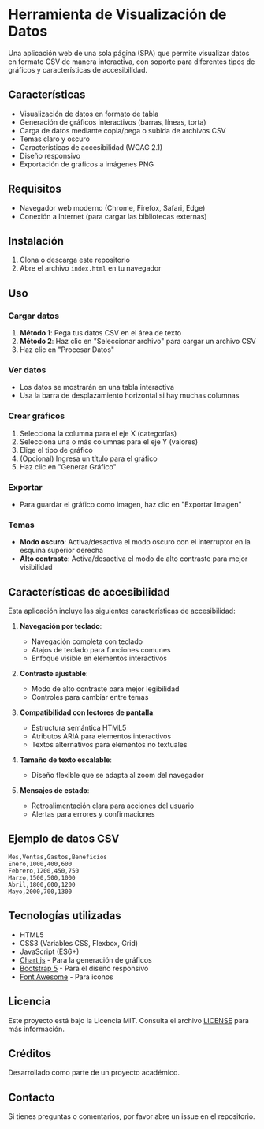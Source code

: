 # Herramienta de Visualización de Datos

Una aplicación web de una sola página (SPA) que permite visualizar datos en formato CSV de manera interactiva, con soporte para diferentes tipos de gráficos y características de accesibilidad.

## Características

- Visualización de datos en formato de tabla
- Generación de gráficos interactivos (barras, líneas, torta)
- Carga de datos mediante copia/pega o subida de archivos CSV
- Temas claro y oscuro
- Características de accesibilidad (WCAG 2.1)
- Diseño responsivo
- Exportación de gráficos a imágenes PNG

## Requisitos

- Navegador web moderno (Chrome, Firefox, Safari, Edge)
- Conexión a Internet (para cargar las bibliotecas externas)

## Instalación

1. Clona o descarga este repositorio
2. Abre el archivo `index.html` en tu navegador

## Uso

### Cargar datos
1. **Método 1**: Pega tus datos CSV en el área de texto
2. **Método 2**: Haz clic en "Seleccionar archivo" para cargar un archivo CSV
3. Haz clic en "Procesar Datos"

### Ver datos
- Los datos se mostrarán en una tabla interactiva
- Usa la barra de desplazamiento horizontal si hay muchas columnas

### Crear gráficos
1. Selecciona la columna para el eje X (categorías)
2. Selecciona una o más columnas para el eje Y (valores)
3. Elige el tipo de gráfico
4. (Opcional) Ingresa un título para el gráfico
5. Haz clic en "Generar Gráfico"

### Exportar
- Para guardar el gráfico como imagen, haz clic en "Exportar Imagen"

### Temas
- **Modo oscuro**: Activa/desactiva el modo oscuro con el interruptor en la esquina superior derecha
- **Alto contraste**: Activa/desactiva el modo de alto contraste para mejor visibilidad

## Características de accesibilidad

Esta aplicación incluye las siguientes características de accesibilidad:

1. **Navegación por teclado**:
   - Navegación completa con teclado
   - Atajos de teclado para funciones comunes
   - Enfoque visible en elementos interactivos

2. **Contraste ajustable**:
   - Modo de alto contraste para mejor legibilidad
   - Controles para cambiar entre temas

3. **Compatibilidad con lectores de pantalla**:
   - Estructura semántica HTML5
   - Atributos ARIA para elementos interactivos
   - Textos alternativos para elementos no textuales

4. **Tamaño de texto escalable**:
   - Diseño flexible que se adapta al zoom del navegador

5. **Mensajes de estado**:
   - Retroalimentación clara para acciones del usuario
   - Alertas para errores y confirmaciones

## Ejemplo de datos CSV

```
Mes,Ventas,Gastos,Beneficios
Enero,1000,400,600
Febrero,1200,450,750
Marzo,1500,500,1000
Abril,1800,600,1200
Mayo,2000,700,1300
```

## Tecnologías utilizadas

- HTML5
- CSS3 (Variables CSS, Flexbox, Grid)
- JavaScript (ES6+)
- [Chart.js](https://www.chartjs.org/) - Para la generación de gráficos
- [Bootstrap 5](https://getbootstrap.com/) - Para el diseño responsivo
- [Font Awesome](https://fontawesome.com/) - Para iconos

## Licencia

Este proyecto está bajo la Licencia MIT. Consulta el archivo [LICENSE](LICENSE) para más información.

## Créditos

Desarrollado como parte de un proyecto académico.

## Contacto

Si tienes preguntas o comentarios, por favor abre un issue en el repositorio.
